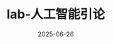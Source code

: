 ---
title: "lab-人工智能引论"
date: 2025-06-26  # 重要：设置发布日期
link: "https://github.com/Zhaoyi-Tian/Introduction-to-AI-PKU-2025spring"  # 可选，如GitHub地址
status: "public"  # 项目状态标签
description: "北京大学（PKU）2025年春季学期人工智能引论lab"
language: "Python"  # 编程语言
language_color: "#3572A5"  # 语言对应的颜色（参考GitHub配色）
image: "/images/projects/ai引论.png"  # 项目图片路径
featured: False  # 是否为精选项目
---